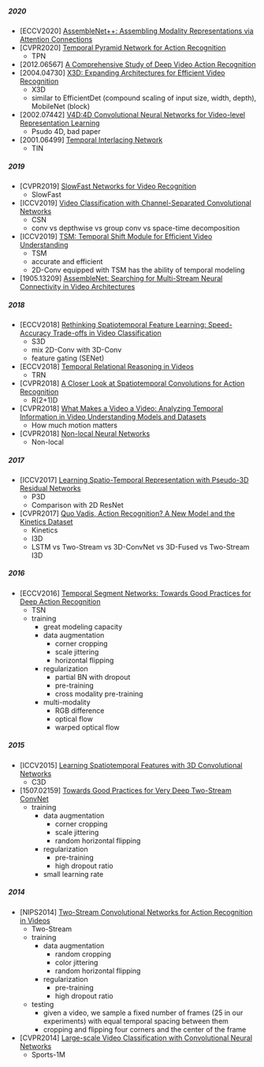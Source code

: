 ##### 2020
- [ECCV2020] [AssembleNet++: Assembling Modality Representations via Attention Connections](https://arxiv.org/abs/2008.08072)
- [CVPR2020] [Temporal Pyramid Network for Action Recognition](https://arxiv.org/abs/2012.06567)
  - TPN
- [2012.06567] [A Comprehensive Study of Deep Video Action Recognition](https://arxiv.org/abs/2012.06567)
- [2004.04730] [X3D: Expanding Architectures for Efficient Video Recognition](https://arxiv.org/abs/2004.04730)
  - X3D
  - similar to EfficientDet (compound scaling of input size, width, depth), MobileNet (block)
- [2002.07442] [V4D:4D Convolutional Neural Networks for Video-level Representation Learning](https://arxiv.org/abs/2002.07442)
  - Psudo 4D, bad paper
- [2001.06499] [Temporal Interlacing Network](https://arxiv.org/abs/2001.06499)
  - TIN
##### 2019
- [CVPR2019] [SlowFast Networks for Video Recognition](https://arxiv.org/abs/1812.03982)
  - SlowFast
- [ICCV2019] [Video Classification with Channel-Separated Convolutional Networks](https://arxiv.org/abs/1904.02811)
  - CSN
  - conv vs depthwise vs group conv vs space-time decomposition
- [ICCV2019] [TSM: Temporal Shift Module for Efficient Video Understanding](https://arxiv.org/abs/1811.08383)
  - TSM
  - accurate and efficient
  - 2D-Conv equipped with TSM has the ability of temporal modeling
- [1905.13209] [AssembleNet: Searching for Multi-Stream Neural Connectivity in Video Architectures](https://arxiv.org/abs/1905.13209)
##### 2018
- [ECCV2018] [Rethinking Spatiotemporal Feature Learning: Speed-Accuracy Trade-offs in Video Classification](https://arxiv.org/abs/1712.04851)
  - S3D
  - mix 2D-Conv with 3D-Conv
  - feature gating (SENet)
- [ECCV2018] [Temporal Relational Reasoning in Videos](https://arxiv.org/abs/1711.08496)
  - TRN
- [CVPR2018] [A Closer Look at Spatiotemporal Convolutions for Action Recognition](https://arxiv.org/abs/1711.11248)
  - R(2+1)D
- [CVPR2018] [What Makes a Video a Video: Analyzing Temporal Information in Video Understanding Models and Datasets](http://ai.stanford.edu/~dahuang/papers/cvpr18-fb.pdf)
  - How much motion matters
- [CVPR2018] [Non-local Neural Networks](https://arxiv.org/abs/1711.07971)
  - Non-local
##### 2017
- [ICCV2017] [Learning Spatio-Temporal Representation with Pseudo-3D Residual Networks](https://openaccess.thecvf.com/content_ICCV_2017/papers/Qiu_Learning_Spatio-Temporal_Representation_ICCV_2017_paper.pdf)
  - P3D 
  - Comparison with 2D ResNet
- [CVPR2017] [Quo Vadis, Action Recognition? A New Model and the Kinetics Dataset](https://arxiv.org/abs/1705.07750)
  - Kinetics
  - I3D
  - LSTM vs Two-Stream vs 3D-ConvNet vs 3D-Fused vs Two-Stream I3D
##### 2016
- [ECCV2016] [Temporal Segment Networks: Towards Good Practices for Deep Action Recognition](https://arxiv.org/abs/1608.00859)
  - TSN
  - training
    - great modeling capacity
    - data augmentation
      - corner cropping
      - scale jittering
      - horizontal flipping
    - regularization
      - partial BN with dropout
      - pre-training
      - cross modality pre-training
    - multi-modality
      - RGB difference
      - optical flow
      - warped optical flow
    
##### 2015
- [ICCV2015] [Learning Spatiotemporal Features with 3D Convolutional Networks](https://arxiv.org/abs/1412.0767)
  - C3D
- [1507.02159] [Towards Good Practices for Very Deep Two-Stream ConvNet](https://arxiv.org/abs/1507.02159)
  - training
    - data augmentation
      - corner cropping
      - scale jittering
      - random horizontal flipping
    - regularization
      - pre-training
      - high dropout ratio
    - small learning rate
##### 2014
- [NIPS2014] [Two-Stream Convolutional Networks for Action Recognition in Videos](https://papers.nips.cc/paper/2014/file/00ec53c4682d36f5c4359f4ae7bd7ba1-Paper.pdf)
  - Two-Stream
  - training
    - data augmentation
      - random cropping
      - color jittering
      - random horizontal flipping
    - regularization
      - pre-training
      - high dropout ratio
  - testing
    - given a video, we sample a fixed number of frames (25 in our experiments) with equal temporal spacing between them
    - cropping and flipping four corners and the center of the frame
- [CVPR2014] [Large-scale Video Classification with Convolutional Neural Networks](https://static.googleusercontent.com/media/research.google.com/zh-CN//pubs/archive/42455.pdf)
  - Sports-1M
